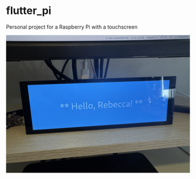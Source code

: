 # flutter_pi

Personal project for a Raspberry Pi with a touchscreen

![Raspberry Pi Touchscreen](./image.jpg)